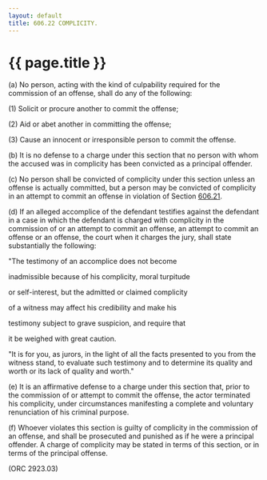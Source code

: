 ```yaml
---
layout: default 
title: 606.22 COMPLICITY.
---
```


{{ page.title }}
================

​(a) No person, acting with the kind of culpability required for the
commission of an offense, shall do any of the following:

​(1) Solicit or procure another to commit the offense;

​(2) Aid or abet another in committing the offense;

​(3) Cause an innocent or irresponsible person to commit the offense.

​(b) It is no defense to a charge under this section that no person with
whom the accused was in complicity has been convicted as a principal
offender.

​(c) No person shall be convicted of complicity under this section
unless an offense is actually committed, but a person may be convicted
of complicity in an attempt to commit an offense in violation of Section
[606.21](2a5501ab.html).

​(d) If an alleged accomplice of the defendant testifies against the
defendant in a case in which the defendant is charged with complicity in
the commission of or an attempt to commit an offense, an attempt to
commit an offense or an offense, the court when it charges the jury,
shall state substantially the following:

"The testimony of an accomplice does not become

inadmissible because of his complicity, moral turpitude

or self-interest, but the admitted or claimed complicity

of a witness may affect his credibility and make his

testimony subject to grave suspicion, and require that

it be weighed with great caution.

"It is for you, as jurors, in the light of all the facts presented to
you from the witness stand, to evaluate such testimony and to determine
its quality and worth or its lack of quality and worth."

​(e) It is an affirmative defense to a charge under this section that,
prior to the commission of or attempt to commit the offense, the actor
terminated his complicity, under circumstances manifesting a complete
and voluntary renunciation of his criminal purpose.

​(f) Whoever violates this section is guilty of complicity in the
commission of an offense, and shall be prosecuted and punished as if he
were a principal offender. A charge of complicity may be stated in terms
of this section, or in terms of the principal offense.

(ORC 2923.03)
